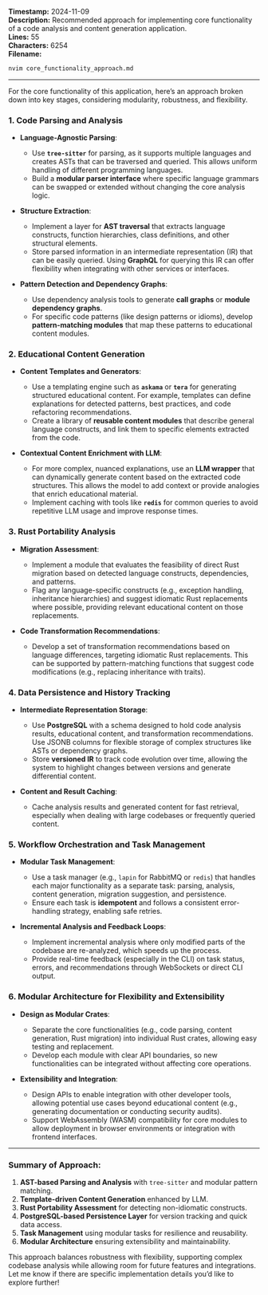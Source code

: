 **Timestamp:** 2024-11-09  
**Description:** Recommended approach for implementing core functionality of a code analysis and content generation application.  
**Lines:** 55  
**Characters:** 6254  
**Filename:**
```bash
nvim core_functionality_approach.md
```

---

For the core functionality of this application, here’s an approach broken down into key stages, considering modularity, robustness, and flexibility.

### 1. **Code Parsing and Analysis**

   - **Language-Agnostic Parsing**:
     - Use **`tree-sitter`** for parsing, as it supports multiple languages and creates ASTs that can be traversed and queried. This allows uniform handling of different programming languages.
     - Build a **modular parser interface** where specific language grammars can be swapped or extended without changing the core analysis logic.

   - **Structure Extraction**:
     - Implement a layer for **AST traversal** that extracts language constructs, function hierarchies, class definitions, and other structural elements.
     - Store parsed information in an intermediate representation (IR) that can be easily queried. Using **GraphQL** for querying this IR can offer flexibility when integrating with other services or interfaces.

   - **Pattern Detection and Dependency Graphs**:
     - Use dependency analysis tools to generate **call graphs** or **module dependency graphs**.
     - For specific code patterns (like design patterns or idioms), develop **pattern-matching modules** that map these patterns to educational content modules.

### 2. **Educational Content Generation**

   - **Content Templates and Generators**:
     - Use a templating engine such as **`askama`** or **`tera`** for generating structured educational content. For example, templates can define explanations for detected patterns, best practices, and code refactoring recommendations.
     - Create a library of **reusable content modules** that describe general language constructs, and link them to specific elements extracted from the code.

   - **Contextual Content Enrichment with LLM**:
     - For more complex, nuanced explanations, use an **LLM wrapper** that can dynamically generate content based on the extracted code structures. This allows the model to add context or provide analogies that enrich educational material.
     - Implement caching with tools like **`redis`** for common queries to avoid repetitive LLM usage and improve response times.

### 3. **Rust Portability Analysis**

   - **Migration Assessment**:
     - Implement a module that evaluates the feasibility of direct Rust migration based on detected language constructs, dependencies, and patterns.
     - Flag any language-specific constructs (e.g., exception handling, inheritance hierarchies) and suggest idiomatic Rust replacements where possible, providing relevant educational content on those replacements.

   - **Code Transformation Recommendations**:
     - Develop a set of transformation recommendations based on language differences, targeting idiomatic Rust replacements. This can be supported by pattern-matching functions that suggest code modifications (e.g., replacing inheritance with traits).

### 4. **Data Persistence and History Tracking**

   - **Intermediate Representation Storage**:
     - Use **PostgreSQL** with a schema designed to hold code analysis results, educational content, and transformation recommendations. Use JSONB columns for flexible storage of complex structures like ASTs or dependency graphs.
     - Store **versioned IR** to track code evolution over time, allowing the system to highlight changes between versions and generate differential content.

   - **Content and Result Caching**:
     - Cache analysis results and generated content for fast retrieval, especially when dealing with large codebases or frequently queried content.

### 5. **Workflow Orchestration and Task Management**

   - **Modular Task Management**:
     - Use a task manager (e.g., `lapin` for RabbitMQ or `redis`) that handles each major functionality as a separate task: parsing, analysis, content generation, migration suggestion, and persistence.
     - Ensure each task is **idempotent** and follows a consistent error-handling strategy, enabling safe retries.

   - **Incremental Analysis and Feedback Loops**:
     - Implement incremental analysis where only modified parts of the codebase are re-analyzed, which speeds up the process.
     - Provide real-time feedback (especially in the CLI) on task status, errors, and recommendations through WebSockets or direct CLI output.

### 6. **Modular Architecture for Flexibility and Extensibility**

   - **Design as Modular Crates**:
     - Separate the core functionalities (e.g., code parsing, content generation, Rust migration) into individual Rust crates, allowing easy testing and replacement.
     - Develop each module with clear API boundaries, so new functionalities can be integrated without affecting core operations.

   - **Extensibility and Integration**:
     - Design APIs to enable integration with other developer tools, allowing potential use cases beyond educational content (e.g., generating documentation or conducting security audits).
     - Support WebAssembly (WASM) compatibility for core modules to allow deployment in browser environments or integration with frontend interfaces.

---

### Summary of Approach:

1. **AST-based Parsing and Analysis** with `tree-sitter` and modular pattern matching.
2. **Template-driven Content Generation** enhanced by LLM.
3. **Rust Portability Assessment** for detecting non-idiomatic constructs.
4. **PostgreSQL-based Persistence Layer** for version tracking and quick data access.
5. **Task Management** using modular tasks for resilience and reusability.
6. **Modular Architecture** ensuring extensibility and maintainability.

This approach balances robustness with flexibility, supporting complex codebase analysis while allowing room for future features and integrations. Let me know if there are specific implementation details you’d like to explore further!

